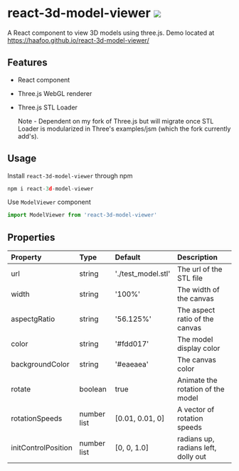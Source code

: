 # react-3d-model-viewer [![](https://img.shields.io/npm/v/react-3d-model-viewer.svg)](https://www.npmjs.com/package/react-3d-model-viewer) 
A React component to view 3D models using three.js. Demo located at https://haafoo.github.io/react-3d-model-viewer/

## Features
* React component
* Three.js WebGL renderer
* Three.js STL Loader

  Note - Dependent on my fork of Three.js but will migrate once STL Loader is modularized in Three's examples/jsm (which the fork currently add's).

## Usage
Install `react-3d-model-viewer` through npm
```js
npm i react-3d-model-viewer
```
Use `ModelViewer` component
```js
import ModelViewer from 'react-3d-model-viewer'
```

## Properties
Property | Type | Default | Description
:-----------------------|:--------------|:--------------|:--------------------------------
url | string  | './test_model.stl'  | The url of the STL file
width | string | '100%' | The width of the canvas    
aspectgRatio | string | '56.125%' | The aspect ratio of the canvas
color | string | '#fdd017' | The model display color
backgroundColor | string | '#eaeaea' | The canvas color
rotate | boolean | true | Animate the rotation of the model
rotationSpeeds | number list | [0.01, 0.01, 0] | A vector of rotation speeds
initControlPosition | number list | [0, 0, 1.0] | radians up, radians left, dolly out 
